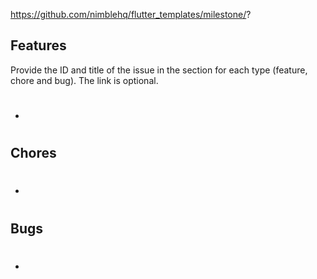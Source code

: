 https://github.com/nimblehq/flutter_templates/milestone/?

## Features

Provide the ID and title of the issue in the section for each type (feature, chore and bug). The link is optional.

- #

## Chores

- #

## Bugs

- #
